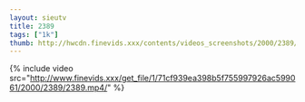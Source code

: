 ```yaml
--- 
layout: sieutv
title: 2389
tags: ["1k"]
thumb: http://hwcdn.finevids.xxx/contents/videos_screenshots/2000/2389/preview.mp4.jpg
---
```

{% include video src="http://www.finevids.xxx/get_file/1/71cf939ea398b5f755997926ac599061/2000/2389/2389.mp4/" %} 
